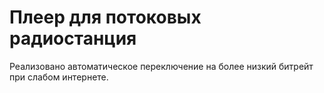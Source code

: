 # Плеер для потоковых радиостанция

Реализовано автоматическое переключение на более низкий битрейт при слабом интернете.